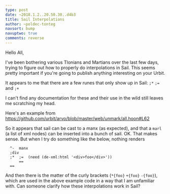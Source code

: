 ```yaml
---
type: post
date: ~2018.1.2..20.50.30..d4b3
title: Sail Interpolations
author: ~poldec-tonteg
navsort: bump
navuptwo: true
comments: reverse
---
```


Hello All, 

I've been bothering various Tlonians and Martians over the last few days, trying to figure out how to properly do interpolations in Sail. This seems pretty important if you're going to publish anything interesting on your Urbit. 

It appears to me that there are a few runes that only show up in Sail: `;*` `;=` and `;+` 

I can't find any documentation for these and their use in the wild still leaves me scratching my head. 

Here's an example from https://github.com/urbit/arvo/blob/master/web/unmark/all.hoon#L62 

So it appears that sail can be cast to a manx (as expected), and that a `marl` (a list of xml nodes) can be inserted into a bunch of sail. OK. That makes sense. But when I try do something like the below, nothing renders 

```
  ^-  manx 
  ;div 
  ;*  ;=  (need (de-xml:html '<div>foo</div>')) 
      == 
  == 
```

And then there is the matter of the curly brackets (`*{foo}` `+{foo}` `-{foo}`), which are used in the above example code in a way that I am unfamiliar with. Can someone clarify how these interpolations work in Sail?

